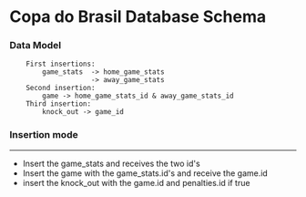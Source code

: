 # Copa do Brasil Database Schema

### Data Model
```
    First insertions:
        game_stats  -> home_game_stats
                    -> away_game_stats
    Second insertion:
        game -> home_game_stats_id & away_game_stats_id
    Third insertion:
        knock_out -> game_id

```

### Insertion mode
---
* Insert the game_stats and receives the two id's
* Insert the game with the game_stats.id's and receive the game.id
* insert the knock_out with the game.id and penalties.id if true